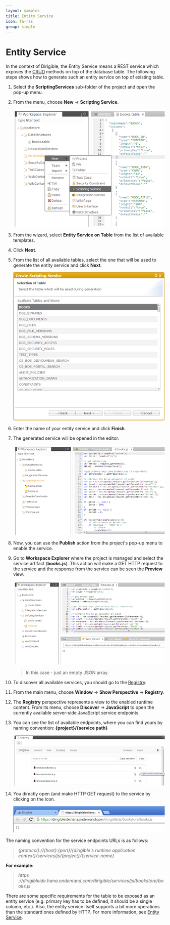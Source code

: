 ```yaml
---
layout: samples
title: Entity Service
icon: fa-rss
group: simple
---
```


Entity Service
===

In the context of Dirigible, the Entity Service means a REST service which exposes the [CRUD](http://en.wikipedia.org/wiki/Create,\_read,\_update\_and\_delete) methods on top of the database table. The following steps shows how to generate such an entity service on top of existing table.

1. Select the **ScriptingServices** sub-folder of the project and open the pop-up menu.
2. From the menu, choose **New** -> **Scripting Service**.

	![Entity Service](bookstore/16_books_entity_service_menu.png)

3. From the wizard, select **Entity Service on Table** from the list of available templates.
4. Click **Next**.
5. From the list of all available tables, select the one that will be used to generate the entity service and click **Next**.

	![Entity Service](bookstore/18_books_entity_service_wizard_2.png)

6. Enter the name of your entity service and click **Finish**.
7. The generated service will be opened in the editor.

	![Entity Service](bookstore/20_books_entity_service_content.png)

8. Now, you can use the **Publish** action from the project's pop-up menu to enable the service.
9. Go to **Workspace Explorer** where the project is managed and select the service artifact (**books.js**). This action will make a GET HTTP request to the service and the response from the service can be seen the **Preview** view.

	![Entity Service](bookstore/22_books_entity_service_test.png)

	>	In this case - just an empty JSON array.

10. To discover all available services, you should go to the [Registry](../help/registry.html).
11. From the main menu, choose **Window** -> **Show Perspective** -> **Registry**.
12. The **Registry** perspective represents a view to the enabled runtime content. From its menu, choose **Discover** -> **JavaScript** to open the currently available server-side JavaScript service endpoints.

13. You can see the list of available endpoints, where you can find yours by naming convention: **{project}/{service path}**

	![Entity Service](bookstore/25_books_entity_service_registry_2.png)

14. You directly open (and make HTTP GET request) to the service by clicking on the icon.

	![Entity Service](bookstore/26_books_entity_service_registry_3.png)


The naming convention for the service endpoints URLs is as follows:
> *{protocol}://{host}:{port}/{dirigible's runtime application context}/services/js/{project}/{service-name}*

**For example:**
> *https ://dirigibleide.hana.ondemand.com/dirigible/services/js/bookstore/books.js*


There are some specific requirements for the table to be exposed as an entity service (e.g. primary key has to be defined, it should be a single column, etc.). Also, the entity service itself supports a bit more operations than the standard ones defined by HTTP. For more information, see [Entity Service](../help/entity_service.html).